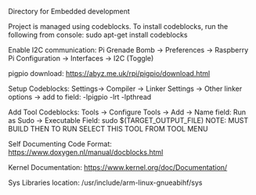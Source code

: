 Directory for Embedded development

Project is managed using codeblocks.
To install codeblocks, run the following from console:
sudo apt-get install codeblocks

Enable I2C communication:
Pi Grenade Bomb -> Preferences -> Raspberry Pi Configuration -> Interfaces -> I2C (Toggle)

pigpio download:
https://abyz.me.uk/rpi/pigpio/download.html

Setup Codeblocks:
Settings-> Compiler -> Linker Settings -> Other linker options -> add to field: -lpigpio -lrt -lpthread

Add Tool Codeblocks:
Tools -> Configure Tools -> Add -> Name field: Run as Sudo -> Executable Field: sudo $(TARGET_OUTPUT_FILE) 
NOTE: MUST BUILD THEN TO RUN SELECT THIS TOOL FROM TOOL MENU

Self Documenting Code Format:
https://www.doxygen.nl/manual/docblocks.html

Kernel Documentation:
https://www.kernel.org/doc/Documentation/

Sys Libraries location:
/usr/include/arm-linux-gnueabihf/sys
